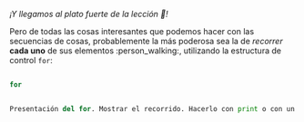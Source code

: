 _¡Y llegamos al plato fuerte de la lección :spaghetti:!_

Pero de todas las cosas interesantes que podemos hacer con las secuencias de cosas, probablemente la más poderosa sea la de _recorrer_ **cada uno** de sus elementos :person_walking:, utilizando la estructura de control `for`: 

```python

for 


Presentación del for. Mostrar el recorrido. Hacerlo con print o con un for que no hace nada util. 